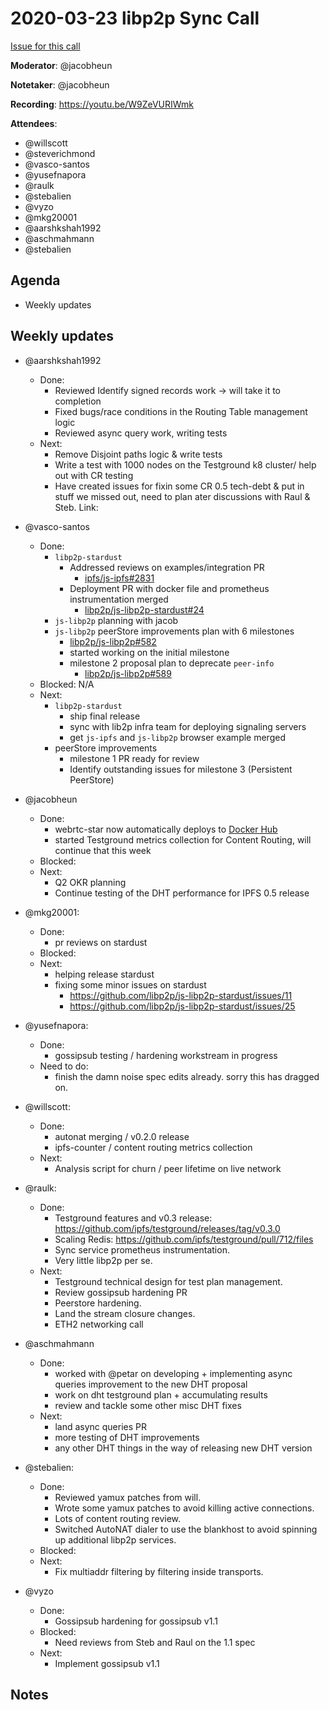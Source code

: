 # 2020-03-23 libp2p Sync Call

[Issue for this call](https://github.com/libp2p/team-mgmt/issues/16)

**Moderator**: @jacobheun

**Notetaker**: @jacobheun

**Recording**: https://youtu.be/W9ZeVURIWmk

**Attendees**:
  - @willscott
  - @steverichmond
  - @vasco-santos
  - @yusefnapora
  - @raulk
  - @stebalien
  - @vyzo
  - @mkg20001
  - @aarshkshah1992
  - @aschmahmann
  - @stebalien

## Agenda

- Weekly updates 

## Weekly updates

- @aarshkshah1992
  - Done:
     - Reviewed Identify signed records work -> will take it to completion
     - Fixed bugs/race conditions in the Routing Table management logic
     - Reviewed async query work, writing tests
  - Next:
     - Remove Disjoint paths logic & write tests
     - Write a test with 1000 nodes on the Testground k8 cluster/ help out with CR testing
     - Have created issues for fixin some CR 0.5 tech-debt & put in stuff we missed out, need to plan
       ater discussions with Raul & Steb. Link: 


- @vasco-santos
  - Done:
    - `libp2p-stardust`
      - Addressed reviews on examples/integration PR
        - [ipfs/js-ipfs#2831](https://github.com/ipfs/js-ipfs/pull/2831)
      - Deployment PR with docker file and prometheus instrumentation merged
        - [libp2p/js-libp2p-stardust#24](https://github.com/libp2p/js-libp2p-stardust/pull/24)
    - `js-libp2p` planning with jacob
    - `js-libp2p` peerStore improvements plan with 6 milestones
      - [libp2p/js-libp2p#582](https://github.com/libp2p/js-libp2p/issues/582)
      - started working on the initial milestone
      - milestone 2 proposal plan to deprecate `peer-info`
        - [libp2p/js-libp2p#589](https://github.com/libp2p/js-libp2p/issues/589)
  - Blocked: N/A
  - Next:
    - `libp2p-stardust`
      - ship final release
      - sync with lib2p infra team for deploying signaling servers
      - get `js-ipfs` and `js-libp2p` browser example merged
    - peerStore improvements
      - milestone 1 PR ready for review
      - Identify outstanding issues for milestone 3 (Persistent PeerStore)


- @jacobheun
  - Done:
    - webrtc-star now automatically deploys to [Docker Hub](https://hub.docker.com/r/libp2p/js-libp2p-webrtc-star)
    - started Testground metrics collection for Content Routing, will continue that this week
  - Blocked:
  - Next:
    - Q2 OKR planning
    - Continue testing of the DHT performance for IPFS 0.5 release


- @mkg20001:
  - Done:
    - pr reviews on stardust
  - Blocked:
  - Next:
    - helping release stardust
    - fixing some minor issues on stardust
      - https://github.com/libp2p/js-libp2p-stardust/issues/11
      - https://github.com/libp2p/js-libp2p-stardust/issues/25


- @yusefnapora:
  - Done:
    - gossipsub testing / hardening workstream in progress
  - Need to do:
    - finish the damn noise spec edits already. sorry this has dragged on.


- @willscott:
  - Done:
    - autonat merging / v0.2.0 release
    - ipfs-counter / content routing metrics collection
  - Next:
    - Analysis script for churn / peer lifetime on live network


- @raulk:
  - Done:
    - Testground features and v0.3 release: https://github.com/ipfs/testground/releases/tag/v0.3.0
    - Scaling Redis: https://github.com/ipfs/testground/pull/712/files
    - Sync service prometheus instrumentation.
    - Very little libp2p per se.
  - Next:
    - Testground technical design for test plan management.
    - Review gossipsub hardening PR
    - Peerstore hardening.
    - Land the stream closure changes.
    - ETH2 networking call


- @aschmahmann
  - Done:
    - worked with @petar on developing + implementing async queries improvement to the new DHT proposal
    - work on dht testground plan + accumulating results
    - review and tackle some other misc DHT fixes
  - Next:
    - land async queries PR
    - more testing of DHT improvements
    - any other DHT things in the way of releasing new DHT version


- @stebalien:
  - Done:
      - Reviewed yamux patches from will.
      - Wrote some yamux patches to avoid killing active connections.
      - Lots of content routing review.
      - Switched AutoNAT dialer to use the blankhost to avoid spinning up additional libp2p services.
  - Blocked:
  - Next:
      - Fix multiaddr filtering by filtering inside transports.


- @vyzo
  - Done:
    - Gossipsub hardening for gossipsub v1.1
  - Blocked:
    - Need reviews from Steb and Raul on the 1.1 spec
  - Next:
    - Implement gossipsub v1.1
    

## Notes
